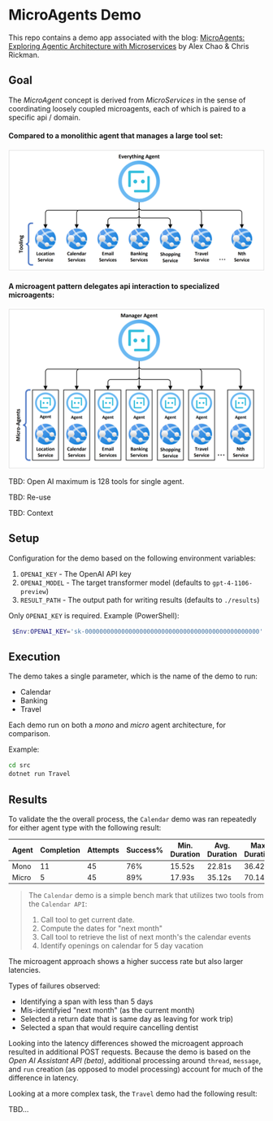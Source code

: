 # MicroAgents Demo
This repo contains a demo app associated with the blog: [MicroAgents: Exploring Agentic Architecture with Microservices](https://devblogs.microsoft.com/semantic-kernel/microagents-exploring-agentic-architecture-with-microservices/) by Alex Chao & Chris Rickman.

## Goal

The *MicroAgent* concept is derived from *MicroServices* in the sense of coordinating loosely coupled microagents, each of which is paired to a specific api / domain.

#### Compared to a monolithic agent that manages a large tool set:
![A mono-agent](./.media/monoagents.png)

#### A microagent pattern delegates api interaction to specialized microagents:
![A micro-agent](./.media/microagents.png)

TBD: Open AI maximum is 128 tools for single agent.

TBD: Re-use

TBD: Context

## Setup
Configuration for the demo based on the following environment variables:

1. `OPENAI_KEY` - The OpenAI API key
1. `OPENAI_MODEL` - The target transformer model (defaults to `gpt-4-1106-preview`)
1. `RESULT_PATH` - The output path for writing results (defaults to `./results`)
 
Only `OPENAI_KEY` is required.  Example (PowerShell):

```powershell
 $Env:OPENAI_KEY='sk-000000000000000000000000000000000000000000000000'
```

## Execution
The demo takes a single parameter, which is the name of the demo to run:

- Calendar
- Banking
- Travel

Each demo run on both a *mono* and *micro* agent architecture, for comparison.

Example:

```cmd
cd src
dotnet run Travel
```

## Results

To validate the the overall process, the `Calendar` demo was ran repeatedly for either agent type with the following result:

|Agent|Completion|Attempts|Success%|Min. Duration|Avg. Duration|Max. Duration|
|---|---|---|---|---|---|---|
|Mono|11|45|76%|15.52s|22.81s|36.42s|
|Micro|5|45|89%|17.93s|35.12s|70.14s|

> The `Calendar` demo is a simple bench mark that utilizes two tools from the `Calendar API`:
> 1. Call tool to get current date.
> 1. Compute the dates for "next month"
> 1. Call tool to retrieve the list of next month's the calendar events
> 1. Identify openings on calendar for 5 day vacation

The microagent approach shows a higher success rate but also larger latencies.

Types of failures observed:

- Identifying a span with less than 5 days
- Mis-identifyied "next month" (as the current month)
- Selected a return date that is same day as leaving for work trip)
- Selected a span that would require cancelling dentist

Looking into the latency differences showed the microagent approach resulted in additional POST requests.  Because the demo is based on the *Open AI Assistant API (beta)*, additional processing around `thread`, `message`, and `run` creation (as opposed to model processing) account for much of the difference in latency.

Looking at a more complex task, the `Travel` demo had the following result:

TBD...
